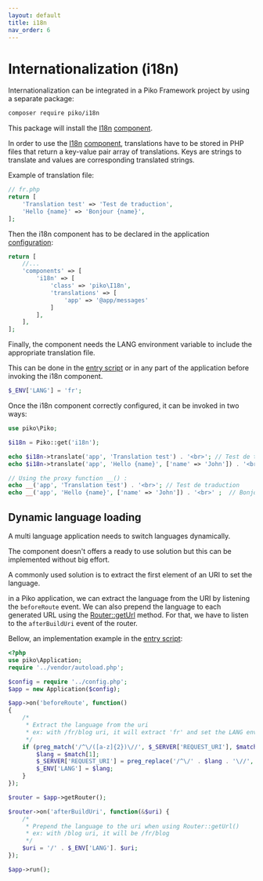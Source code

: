 ```yaml
---
layout: default
title: i18n
nav_order: 6
---
```


# Internationalization (i18n)

Internationalization can be integrated in a Piko Framework project by using a separate package:

```bash
composer require piko/i18n
```

This package will install the [I18n](../api/I18n.md) [component](concepts.md#component).

In order to use the [I18n](../api/I18n.md) [component](concepts.md#component), translations have to be stored in PHP 
files that return a key-value pair array of translations. Keys are strings to translate 
and values are corresponding translated strings.

Example of translation file:

```php
// fr.php
return [
    'Translation test' => 'Test de traduction',
    'Hello {name}' => 'Bonjour {name}',
];
```

Then the i18n component has to be declared in the application [configuration](application.md#configuration):

```php
return [
    //...
    'components' => [
        'i18n' => [
            'class' => 'piko\I18n',
            'translations' => [
                'app' => '@app/messages'
            ]
        ],
    ],
];

```

Finally, the component needs the LANG environment variable to include the appropriate translation file.

This can be done in the [entry script](application.md#entry-script) or in any part of the application before invoking the i18n component.

```php
$_ENV['LANG'] = 'fr';
```

Once the i18n component correctly configured, it can be invoked in two ways:

```php
use piko\Piko;

$i18n = Piko::get('i18n');

echo $i18n->translate('app', 'Translation test') . '<br>'; // Test de traduction
echo $i18n->translate('app', 'Hello {name}', ['name' => 'John']) . '<br>' ; // Bonjour John

// Using the proxy function __() :
echo __('app', 'Translation test') . '<br>'; // Test de traduction
echo __('app', 'Hello {name}', ['name' => 'John']) . '<br>' ;  // Bonjour John

```

## Dynamic language loading

A multi language application needs to switch languages dynamically.

The component doesn't offers a ready to use solution but this can be implemented without big effort.

A commonly used solution is to extract the first element of an URI to set the language. 

in a Piko application, we can extract the language from the URI by listening the `beforeRoute` event.
We can also prepend the language to each generated URL using the [Router::getUrl](../api/router.md#method_getUrl) method. 
For that, we have to listen to the `afterBuildUri` event of the router.

Bellow, an implementation example in the [entry script](application.md#entry-script):

```php
<?php
use piko\Application;
require '../vendor/autoload.php';

$config = require '../config.php';
$app = new Application($config);

$app->on('beforeRoute', function()
{
    /* 
     * Extract the language from the uri 
     * ex: with /fr/blog uri, it will extract 'fr' and set the LANG env variable with 'fr'
     */
    if (preg_match('/^\/([a-z]{2})\//', $_SERVER['REQUEST_URI'], $match)) {
        $lang = $match[1];
        $_SERVER['REQUEST_URI'] = preg_replace('/^\/' . $lang . '\//', '/', $_SERVER['REQUEST_URI']);
        $_ENV['LANG'] = $lang;
    }
});

$router = $app->getRouter();

$router->on('afterBuildUri', function(&$uri) {
    /* 
     * Prepend the language to the uri when using Router::getUrl() 
     * ex: with /blog uri, it will be /fr/blog
     */
    $uri = '/' . $_ENV['LANG']. $uri;
});

$app->run();
```
    

